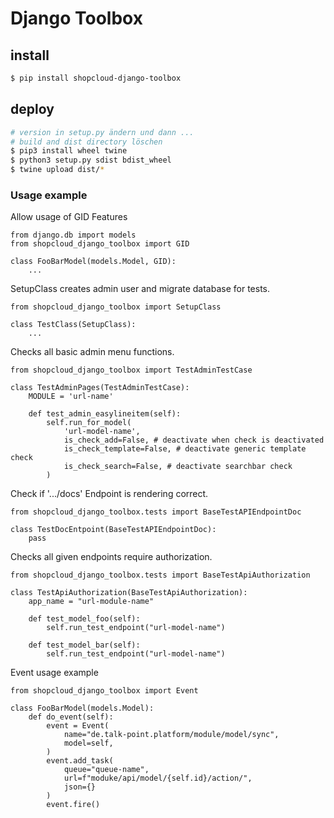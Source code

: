 # Django Toolbox

## install

```sh
$ pip install shopcloud-django-toolbox
```

## deploy

```sh
# version in setup.py ändern und dann ...
# build and dist directory löschen
$ pip3 install wheel twine
$ python3 setup.py sdist bdist_wheel
$ twine upload dist/* 
```

### Usage example

Allow usage of GID Features

```python3
from django.db import models
from shopcloud_django_toolbox import GID

class FooBarModel(models.Model, GID):
    ...
```

SetupClass creates admin user and migrate database for tests.  

```python3
from shopcloud_django_toolbox import SetupClass

class TestClass(SetupClass):
    ...
```

Checks all basic admin menu functions. 

```python3
from shopcloud_django_toolbox import TestAdminTestCase

class TestAdminPages(TestAdminTestCase):
    MODULE = 'url-name'

    def test_admin_easylineitem(self):
        self.run_for_model(
            'url-model-name',
            is_check_add=False, # deactivate when check is deactivated
            is_check_template=False, # deactivate generic template check
            is_check_search=False, # deactivate searchbar check
        )
```

Check if '.../docs' Endpoint is rendering correct.

```python3
from shopcloud_django_toolbox.tests import BaseTestAPIEndpointDoc

class TestDocEntpoint(BaseTestAPIEndpointDoc):
    pass
```

Checks all given endpoints require authorization. 

```python3
from shopcloud_django_toolbox.tests import BaseTestApiAuthorization

class TestApiAuthorization(BaseTestApiAuthorization):
    app_name = "url-module-name"

    def test_model_foo(self):
        self.run_test_endpoint("url-model-name")

    def test_model_bar(self):
        self.run_test_endpoint("url-model-name")
```

Event usage example

```python3
from shopcloud_django_toolbox import Event

class FooBarModel(models.Model):
    def do_event(self):
        event = Event(
            name="de.talk-point.platform/module/model/sync",
            model=self,
        )
        event.add_task(
            queue="queue-name",
            url=f"moduke/api/model/{self.id}/action/",
            json={}
        )
        event.fire()
```